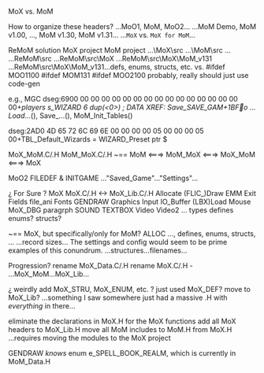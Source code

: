 


MoX vs. MoM




How to organize these headers?
...MoO1, MoM, MoO2...
...MoM Demo, MoM v1.00, ..., MoM v1.30, MoM v1.31...
...`MoX` vs. `MoX for MoM`...

ReMoM solution
MoX project
MoM project
...\MoX\src
...\MoM\src
...
...ReMoM\src
...ReMoM\src\MoX
...ReMoM\src\MoX\MoM_v131
...ReMoM\src\MoX\MoM_v131\...defs, enums, structs, etc.
vs. #ifdef MOO1100
    #ifdef MOM131
    #ifdef MOO2100
probably, really should just use code-gen


e.g.,
MGC
dseg:6900 00 00 00 00 00 00 00 00 00 00 00 00 00 00 00 00+_players s_WIZARD 6 dup(<0>)            ; DATA XREF: Save_SAVE_GAM+1BFo ...
Load_...(), Save_...(), MoM_Init_Tables()

dseg:2AD0 4D 65 72 6C 69 6E 00 00 00 00 05 00 00 00 05 00+TBL_Default_Wizards  = WIZARD_Preset ptr $


MoX_MoM.C/.H
MoM_MoX.C/.H
~== MoM <===> MoM_MoX <===> MoX_MoM <===> MoX


MoO2
FILEDEF & INITGAME
..."Saved_Game"..."Settings"...





¿ For Sure ?
MoX
    MoX.C/.H <-> MoX_Lib.C/.H
    Allocate
    (FLIC_)Draw
    EMM
    Exit
    Fields
    file_ani
    Fonts
    GENDRAW
    Graphics
    Input
    IO_Buffer
    (LBX)Load
    Mouse
    MoX_DBG
    paragrph
    SOUND
    TEXTBOX
    Video
    Video2
    ...
    types
    defines
    enums?
    structs?

~== MoX, but specifically/only for MoM?
ALLOC
..., defines, enums, structs, ...
...record sizes...
The settings and config would seem to be prime examples of this conundrum.
    ...structures...filenames...

Progression?
rename MoX_Data.C/.H
rename MoX.C/.H - ...MoX_MoM...MoX_Lib...

¿ weirdly add MoX_STRU, MoX_ENUM, etc. ? just used MoX_DEF? move to MoX_Lib?
...something I saw somewhere just had a massive <lib name>.H with *everything* in there...


eliminate the declarations in MoX.H for the MoX functions
add all MoX headers to MoX_Lib.H
move all MoM includes to MoM.H from MoX.H
...requires moving the modules to the MoX project


GENDRAW *knows* enum e_SPELL_BOOK_REALM, which is currently in MoM_Data.H

